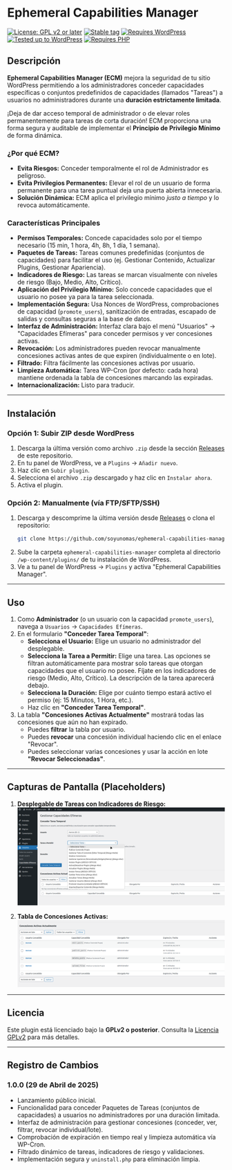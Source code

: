 # Ephemeral Capabilities Manager

[![License: GPL v2 or later](https://img.shields.io/badge/License-GPL%20v2%20or%20later-blue.svg)](https://www.gnu.org/licenses/gpl-2.0.html)
[![Stable tag](https://img.shields.io/badge/Stable%20tag-1.0.0-brightgreen.svg)](https://github.com/soyunomas/ephemeral-capabilities-manager/releases/tag/v1.0.0)
[![Requires WordPress](https://img.shields.io/badge/Requires%20WordPress-5.8+-blue.svg)](https://wordpress.org/download/)
[![Tested up to WordPress](https://img.shields.io/badge/Tested%20up%20to%20WordPress-6.8-blue.svg)](https://wordpress.org/download/)
[![Requires PHP](https://img.shields.io/badge/Requires%20PHP-7.4+-blue.svg)](https://www.php.net/releases/)

## Descripción

**Ephemeral Capabilities Manager (ECM)** mejora la seguridad de tu sitio WordPress permitiendo a los administradores conceder capacidades específicas o conjuntos predefinidos de capacidades (llamados "Tareas") a usuarios no administradores durante una **duración estrictamente limitada**.

¡Deja de dar acceso temporal de administrador o de elevar roles permanentemente para tareas de corta duración! ECM proporciona una forma segura y auditable de implementar el **Principio de Privilegio Mínimo** de forma dinámica.

### ¿Por qué ECM?

*   **Evita Riesgos:** Conceder temporalmente el rol de Administrador es peligroso.
*   **Evita Privilegios Permanentes:** Elevar el rol de un usuario de forma permanente para una tarea puntual deja una puerta abierta innecesaria.
*   **Solución Dinámica:** ECM aplica el privilegio mínimo *justo a tiempo* y lo revoca automáticamente.

### Características Principales

*   **Permisos Temporales:** Concede capacidades solo por el tiempo necesario (15 min, 1 hora, 4h, 8h, 1 día, 1 semana).
*   **Paquetes de Tareas:** Tareas comunes predefinidas (conjuntos de capacidades) para facilitar el uso (ej. Gestionar Contenido, Actualizar Plugins, Gestionar Apariencia).
*   **Indicadores de Riesgo:** Las tareas se marcan visualmente con niveles de riesgo (Bajo, Medio, Alto, Crítico).
*   **Aplicación del Privilegio Mínimo:** Solo concede capacidades que el usuario no posee ya para la tarea seleccionada.
*   **Implementación Segura:** Usa Nonces de WordPress, comprobaciones de capacidad (`promote_users`), sanitización de entradas, escapado de salidas y consultas seguras a la base de datos.
*   **Interfaz de Administración:** Interfaz clara bajo el menú "Usuarios" -> "Capacidades Efímeras" para conceder permisos y ver concesiones activas.
*   **Revocación:** Los administradores pueden revocar manualmente concesiones activas antes de que expiren (individualmente o en lote).
*   **Filtrado:** Filtra fácilmente las concesiones activas por usuario.
*   **Limpieza Automática:** Tarea WP-Cron (por defecto: cada hora) mantiene ordenada la tabla de concesiones marcando las expiradas.
*   **Internacionalización:** Listo para traducir.

---

## Instalación

### Opción 1: Subir ZIP desde WordPress

1.  Descarga la última versión como archivo `.zip` desde la sección [Releases](https://github.com/soyunomas/ephemeral-capabilities-manager/releases) de este repositorio.
2.  En tu panel de WordPress, ve a `Plugins` -> `Añadir nuevo`.
3.  Haz clic en `Subir plugin`.
4.  Selecciona el archivo `.zip` descargado y haz clic en `Instalar ahora`.
5.  Activa el plugin.

### Opción 2: Manualmente (vía FTP/SFTP/SSH)

1.  Descarga y descomprime la última versión desde [Releases](https://github.com/soyunomas/ephemeral-capabilities-manager/releases) o clona el repositorio:
    ```bash
    git clone https://github.com/soyunomas/ephemeral-capabilities-manager.git
    ```
2.  Sube la carpeta `ephemeral-capabilities-manager` completa al directorio `/wp-content/plugins/` de tu instalación de WordPress.
3.  Ve a tu panel de WordPress -> `Plugins` y activa "Ephemeral Capabilities Manager".

---

## Uso

1.  Como **Administrador** (o un usuario con la capacidad `promote_users`), navega a `Usuarios` -> `Capacidades Efímeras`.
2.  En el formulario **"Conceder Tarea Temporal"**:
    *   **Selecciona el Usuario:** Elige un usuario no administrador del desplegable.
    *   **Selecciona la Tarea a Permitir:** Elige una tarea. Las opciones se filtran automáticamente para mostrar solo tareas que otorgan capacidades que el usuario no posee. Fíjate en los indicadores de riesgo (Medio, Alto, Crítico). La descripción de la tarea aparecerá debajo.
    *   **Selecciona la Duración:** Elige por cuánto tiempo estará activo el permiso (ej: 15 Minutos, 1 Hora, etc.).
    *   Haz clic en **"Conceder Tarea Temporal"**.
3.  La tabla **"Concesiones Activas Actualmente"** mostrará todas las concesiones que aún no han expirado.
    *   Puedes **filtrar** la tabla por usuario.
    *   Puedes **revocar** una concesión individual haciendo clic en el enlace "Revocar".
    *   Puedes seleccionar varias concesiones y usar la acción en lote **"Revocar Seleccionadas"**.

---

## Capturas de Pantalla (Placeholders)

1.  **Desplegable de Tareas con Indicadores de Riesgo:**
    ![Desplegable de Tareas](./images/screenshot_1.png)
    
2.  **Tabla de Concesiones Activas:**
    ![Tabla de Concesiones](./images/screenshot_2.png)

---

## Licencia

Este plugin está licenciado bajo la **GPLv2 o posterior**.
Consulta la [Licencia GPLv2](https://www.gnu.org/licenses/gpl-2.0.html) para más detalles.

---

## Registro de Cambios

### 1.0.0 (29 de Abril de 2025)

*   Lanzamiento público inicial.
*   Funcionalidad para conceder Paquetes de Tareas (conjuntos de capacidades) a usuarios no administradores por una duración limitada.
*   Interfaz de administración para gestionar concesiones (conceder, ver, filtrar, revocar individual/lote).
*   Comprobación de expiración en tiempo real y limpieza automática vía WP-Cron.
*   Filtrado dinámico de tareas, indicadores de riesgo y validaciones.
*   Implementación segura y `uninstall.php` para eliminación limpia.
